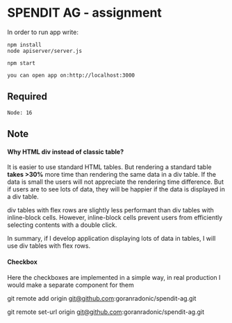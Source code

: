# SPENDIT AG - assignment

In order to run app write:
```
npm install
node apiserver/server.js

npm start

you can open app on:http://localhost:3000
```

## Required

```
Node: 16
```

## Note

#### Why HTML div instead of classic table?

It is easier to use standard HTML tables. But rendering a standard table **takes >30%** more time than rendering the same data in a div table. If the data is small the users will not appreciate the rendering time difference. But if users are to see lots of data, they will be happier if the data is displayed in a div table.

div tables with flex rows are slightly less performant than div tables with inline-block cells. However, inline-block cells prevent users from efficiently selecting contents with a double click.

In summary, if I develop application displaying lots of data in tables, I will use div tables with flex rows.

#### Checkbox

Here the checkboxes are implemented in a simple way, in real production I would make a separate component for them


git remote add origin git@github.com:goranradonic/spendit-ag.git

git remote set-url origin git@github.com:goranradonic/spendit-ag.git